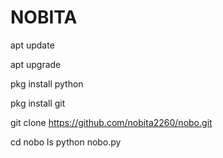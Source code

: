 # NOBITA 
apt update

apt upgrade

pkg install python

pkg install git

git clone https://github.com/nobita2260/nobo.git

cd nobo
ls
python nobo.py
